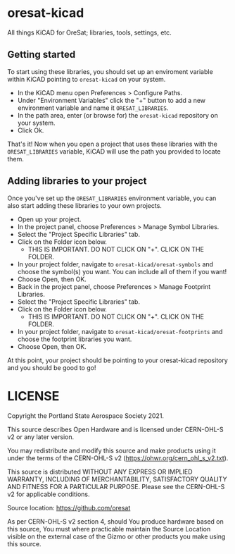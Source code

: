 # oresat-kicad
All things KiCAD for OreSat; libraries, tools, settings, etc.

## Getting started

To start using these libraries, you should set up an enviroment variable within KiCAD pointing to `oresat-kicad` on your system.

* In the KiCAD menu open Preferences > Configure Paths.
* Under "Environment Variables" click the "+" button to add a new environment variable and name it `ORESAT_LIBRARIES`.
* In the path area, enter (or browse for) the `oresat-kicad` repository on your system.
* Click Ok.

That's it! Now when you open a project that uses these libraries with the `ORESAT_LIBRARIES` variable, KiCAD will use the path you provided to locate them.

## Adding libraries to your project

Once you've set up the `ORESAT_LIBRARIES` environment variable, you can also start adding these libraries to your own projects.

* Open up your project.
* In the project panel, choose Preferences > Manage Symbol Libraries.
* Select the "Project Specific Libraries" tab.
* Click on the Folder icon below.
   * THIS IS IMPORTANT. DO NOT CLICK ON "+". CLICK ON THE FOLDER.
* In your project folder, navigate to `oresat-kicad/oresat-symbols` and choose the symbol(s) you want. You can include all of them if you want!
* Choose Open, then OK.
* Back in the project panel, choose Preferences > Manage Footprint Libraries.
* Select the "Project Specific Libraries" tab.
* Click on the Folder icon below.
   * THIS IS IMPORTANT. DO NOT CLICK ON "+". CLICK ON THE FOLDER.
* In your project folder, navigate to `oresat-kicad/oresat-footprints` and choose the footprint libraries you want.
* Choose Open, then OK.

At this point, your project should be pointing to your oresat-kicad repository and you should be good to go!

# LICENSE

Copyright the Portland State Aerospace Society 2021.

This source describes Open Hardware and is licensed under CERN-OHL-S v2 or any later version.

You may redistribute and modify this source and make products using it under the terms of the CERN-OHL-S v2 (https://ohwr.org/cern_ohl_s_v2.txt).

This source is distributed WITHOUT ANY EXPRESS OR IMPLIED WARRANTY, INCLUDING OF MERCHANTABILITY, SATISFACTORY QUALITY AND FITNESS FOR A PARTICULAR PURPOSE. Please see the CERN-OHL-S v2 for applicable conditions.

Source location: https://github.com/oresat

As per CERN-OHL-S v2 section 4, should You produce hardware based on this source, You must where practicable maintain the Source Location visible on the external case of the Gizmo or other products you make using this source.
